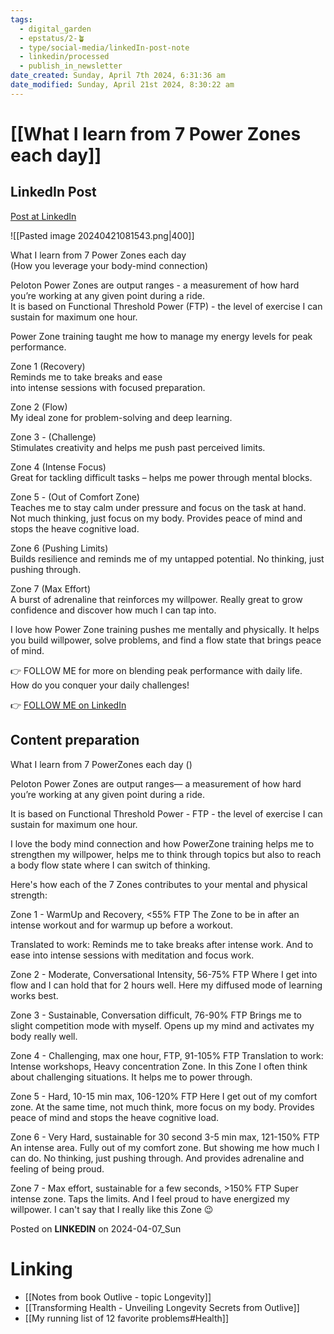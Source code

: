 ```yaml
---
tags:
  - digital_garden
  - epstatus/2-🪴
  - type/social-media/linkedIn-post-note
  - linkedin/processed
  - publish_in_newsletter
date_created: Sunday, April 7th 2024, 6:31:36 am
date_modified: Sunday, April 21st 2024, 8:30:22 am
---
```

# [[What I learn from 7 Power Zones each day]]
## LinkedIn Post
[Post at LinkedIn](https://www.linkedin.com/posts/sebastiankamilli_what-i-learn-from-7-power-zones-each-day-activity-7182648302012661760-FTpf?utm_source=share&utm_medium=member_desktop)

![[Pasted image 20240421081543.png|400]]
  
What I learn from 7 Power Zones each day  
(How you leverage your body-mind connection)  
  
Peloton Power Zones are output ranges - a measurement of how hard you’re working at any given point during a ride.  
It is based on Functional Threshold Power (FTP) - the level of exercise I can sustain for maximum one hour.  
  
Power Zone training taught me how to manage my energy levels for peak performance.  
  
Zone 1 (Recovery)  
Reminds me to take breaks and ease  
into intense sessions with focused preparation.  
  
Zone 2 (Flow)  
My ideal zone for problem-solving and deep learning.  
  
Zone 3 - (Challenge)  
Stimulates creativity and helps me push past perceived limits.  
  
Zone 4 (Intense Focus)  
Great for tackling difficult tasks – helps me power through mental blocks.  
  
Zone 5 - (Out of Comfort Zone)  
Teaches me to stay calm under pressure and focus on the task at hand.  
Not much thinking, just focus on my body. Provides peace of mind and stops the heave cognitive load.  
  
Zone 6 (Pushing Limits)  
Builds resilience and reminds me of my untapped potential. No thinking, just pushing through.  
  
Zone 7 (Max Effort)  
A burst of adrenaline that reinforces my willpower. Really great to grow confidence and discover how much I can tap into.  

I love how Power Zone training pushes me mentally and physically. It helps you build willpower, solve problems, and find a flow state that brings peace of mind.  

👉 FOLLOW ME for more on blending peak performance with daily life.  
How do you conquer your daily challenges!

👉 [FOLLOW ME on LinkedIn](https://www.linkedin.com/comm/mynetwork/discovery-see-all?usecase=PEOPLE_FOLLOWS&followMember=sebastiankamilli)

## Content preparation
What I learn from 7 PowerZones each day
()

Peloton Power Zones are output ranges— a measurement of how hard you’re working at any given point during a ride.

It is based on Functional Threshold Power - FTP - the level of exercise I can sustain for maximum one hour.

I love the body mind connection and how PowerZone training helps me to strengthen my willpower, helps me to think through topics but also to reach a body flow state where I can switch of thinking. 

Here's how each of the 7 Zones contributes to your mental and physical strength:

Zone 1 - WarmUp and Recovery, <55% FTP
The Zone to be in after an intense workout and for warmup up before a workout. 

Translated to work: Reminds me to take breaks after intense work. And to ease into intense sessions with meditation and focus work.

Zone 2 - Moderate, Conversational Intensity, 56-75% FTP
Where I get into flow and I can hold that for 2 hours well. Here my diffused mode of learning works best. 

Zone 3 - Sustainable, Conversation difficult, 76-90% FTP
Brings me to slight competition mode with myself. Opens up my mind and activates my body really well.  

Zone 4 - Challenging, max one hour, FTP, 91-105% FTP
Translation to work: Intense workshops, Heavy concentration Zone.
In this Zone I often think about challenging situations. It helps me to power through.

Zone 5 - Hard, 10-15 min max, 106-120% FTP
Here I get out of my comfort zone. At the same time, not much think, more focus on my body.  Provides peace of mind and stops the heave cognitive load.

Zone 6 - Very Hard, sustainable for 30 second 3-5 min max, 121-150% FTP
An intense area. Fully out of my comfort zone. But showing me how much I can do. No thinking, just pushing through. And provides adrenaline and feeling of being proud.

Zone 7 - Max effort, sustainable for a few seconds, >150% FTP
Super intense zone. Taps the limits. And I feel proud to have energized my willpower. I can't say that I really like this Zone 😉

Posted on **LINKEDIN** on 2024-04-07_Sun
# Linking
+ [[Notes from book Outlive - topic Longevity]]
+ [[Transforming Health - Unveiling Longevity Secrets from Outlive]]
+ [[My running list of 12 favorite problems#Health]]